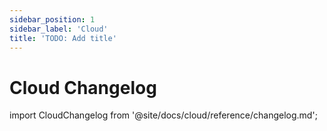 ```yaml
---
sidebar_position: 1
sidebar_label: 'Cloud'
title: 'TODO: Add title'
---
```

# Cloud Changelog

import CloudChangelog from '@site/docs/cloud/reference/changelog.md';

<CloudChangelog />
